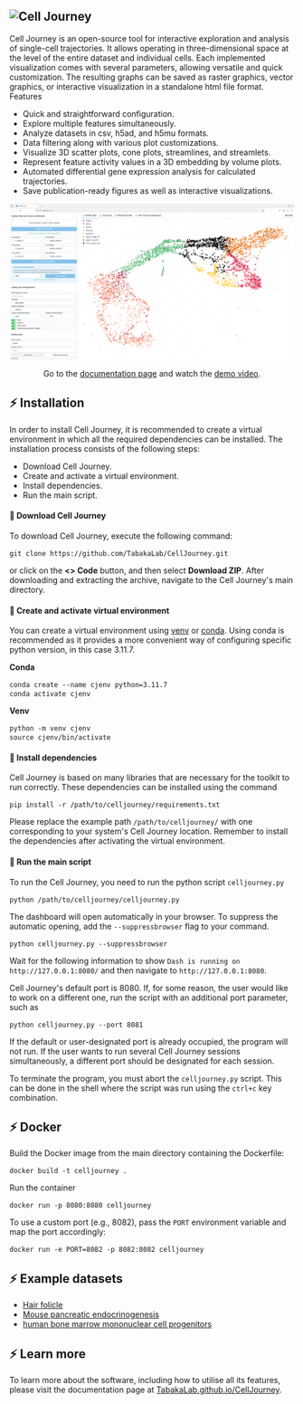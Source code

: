 ## Cell Journey <img src="https://raw.githubusercontent.com/TabakaLab/CellJourney/refs/heads/main/assets/favicon.ico" align="left"> 

Cell Journey is an open-source tool for interactive exploration and analysis of single-cell trajectories. It allows operating in three-dimensional space at the level of the entire dataset and individual cells. Each implemented visualization comes with several parameters, allowing versatile and quick customization. The resulting graphs can be saved as raster graphics, vector graphics, or interactive visualization in a standalone html file format.
Features

 - Quick and straightforward configuration.
 - Explore multiple features simultaneously.
 - Analyze datasets in csv, h5ad, and h5mu formats.
 - Data filtering along with various plot customizations.
 - Visualize 3D scatter plots, cone plots, streamlines, and streamlets.
 - Represent feature activity values in a 3D embedding by volume plots.
 - Automated differential gene expression analysis for calculated trajectories.
 - Save publication-ready figures as well as interactive visualizations.

<p align="center"><img src="https://raw.githubusercontent.com/TabakaLab/CellJourney/refs/heads/main/assets/demo.gif" width="750px" align="center"></p>
<p align="center">Go to the <a href="https://tabakalab.github.io/CellJourney">documentation page</a> and watch the <a href="https://tabakalab.github.io/CellJourney/assets/demo2.webm">demo video</a>.</p>

## ⚡ Installation

In order to install Cell Journey, it is recommended to create a virtual environment in which all the required dependencies can be installed. The installation process consists of the following steps:

 - Download Cell Journey.
 - Create and activate a virtual environment.
 - Install dependencies.
 - Run the main script.

#### 🔅 Download Cell Journey
To download Cell Journey, execute the following command:
```
git clone https://github.com/TabakaLab/CellJourney.git
```
or click on the **<> Code** button, and then select **Download ZIP**. After downloading and extracting the archive, navigate to the Cell Journey's main directory.

#### 🔅 Create and activate virtual environment
You can create a virtual environment using [venv](https://docs.python.org/3/library/venv.html) or [conda](https://conda.io/projects/conda/en/latest/user-guide/tasks/manage-environments.html). Using conda is recommended as it provides a more convenient way of configuring specific python version, in this case 3.11.7.

**Conda**
```
conda create --name cjenv python=3.11.7
conda activate cjenv
```

**Venv**
```
python -m venv cjenv
source cjenv/bin/activate
```

#### 🔅 Install dependencies
Cell Journey is based on many libraries that are necessary for the toolkit to run correctly. These dependencies can be installed using the command
```
pip install -r /path/to/celljourney/requirements.txt
```
Please replace the example path `/path/to/celljourney/` with one corresponding to your system's Cell Journey location. Remember to install the dependencies after activating the virtual environment.

#### 🔅 Run the main script
To run the Cell Journey, you need to run the python script `celljourney.py`
```
python /path/to/celljourney/celljourney.py
```
The dashboard will open automatically in your browser. To suppress the automatic opening, add the `--suppressbrowser` flag to your command.
```
python celljourney.py --suppressbrowser
```
Wait for the following information to show `Dash is running on http://127.0.0.1:8080/` and then navigate to `http://127.0.0.1:8080`.

Cell Journey's default port is 8080. If, for some reason, the user would like to work on a different one, run the script with an additional port parameter, such as
```
python celljourney.py --port 8081
```
If the default or user-designated port is already occupied, the program will not run. If the user wants to run several Cell Journey sessions simultaneously, a different port should be designated for each session.

To terminate the program, you must abort the `celljourney.py` script. This can be done in the shell where the script was run using the `ctrl+c` key combination.

## ⚡ Docker

Build the Docker image from the main directory containing the Dockerfile:
```
docker build -t celljourney .
```

Run the container
```
docker run -p 8080:8080 celljourney
```

To use a custom port (e.g., 8082), pass the `PORT` environment variable and map the port accordingly:
```
docker run -e PORT=8082 -p 8082:8082 celljourney
```

## ⚡ Example datasets

 - [Hair folicle](https://github.com/TabakaLab/CellJourney/blob/main/datasets/hair_folicle.csv)
 - [Mouse pancreatic endocrinogenesis](https://github.com/TabakaLab/CellJourney/blob/main/datasets/pancreas.h5ad)
 - [human bone marrow mononuclear cell progenitors](https://github.com/TabakaLab/CellJourney/blob/main/datasets/bone_marrow.h5mu)


## ⚡ Learn more

To learn more about the software, including how to utilise all its features, please visit the documentation page at [TabakaLab.github.io/CellJourney](https://TabakaLab.github.io/CellJourney).

